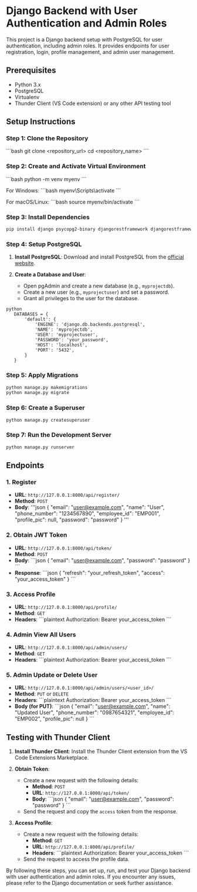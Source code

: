 
# Django Backend with User Authentication and Admin Roles

This project is a Django backend setup with PostgreSQL for user authentication, including admin roles. It provides endpoints for user registration, login, profile management, and admin user management.

## Prerequisites

- Python 3.x
- PostgreSQL
- Virtualenv
- Thunder Client (VS Code extension) or any other API testing tool

## Setup Instructions

### Step 1: Clone the Repository

\`\`\`bash
git clone <repository_url>
cd <repository_name>
\`\`\`

### Step 2: Create and Activate Virtual Environment

\`\`\`bash
python -m venv myenv
\`\`\`

For Windows:
\`\`\`bash
myenv\Scripts\activate
\`\`\`

For macOS/Linux:
\`\`\`bash
source myenv/bin/activate
\`\`\`

### Step 3: Install Dependencies

```bash
pip install django psycopg2-binary djangorestframework djangorestframework-simplejwt
```


### Step 4: Setup PostgreSQL

1. **Install PostgreSQL**: Download and install PostgreSQL from the [official website](https://www.postgresql.org/download/).

2. **Create a Database and User**:
   - Open pgAdmin and create a new database (e.g., `myprojectdb`).
   - Create a new user (e.g., `myprojectuser`) and set a password.
   - Grant all privileges to the user for the database.
```
python
   DATABASES = {
       'default': {
           'ENGINE': 'django.db.backends.postgresql',
           'NAME': 'myprojectdb',
           'USER': 'myprojectuser',
           'PASSWORD': 'your_password',
           'HOST': 'localhost',
           'PORT': '5432',
       }
   }
   ```


### Step 5:  Apply Migrations

```bash
python manage.py makemigrations
python manage.py migrate
```

### Step 6: Create a Superuser
```bash
python manage.py createsuperuser
```

### Step 7: Run the Development Server
```bash
python manage.py runserver
```

## Endpoints

### 1. Register

- **URL**: `http://127.0.0.1:8000/api/register/`
- **Method**: `POST`
- **Body**:
'''json
  {
      "email": "user@example.com",
      "name": "User",
      "phone_number": "1234567890",
      "employee_id": "EMP001",
      "profile_pic": null,
      "password": "password"
  }
'''


### 2. Obtain JWT Token

- **URL**: `http://127.0.0.1:8000/api/token/`
- **Method**: `POST`
- **Body**:
  \`\`\`json
  {
      "email": "user@example.com",
      "password": "password"
  }
  \`\`\`
- **Response**:
  \`\`\`json
  {
      "refresh": "your_refresh_token",
      "access": "your_access_token"
  }
  \`\`\`

### 3. Access Profile

- **URL**: `http://127.0.0.1:8000/api/profile/`
- **Method**: `GET`
- **Headers**:
  \`\`\`plaintext
  Authorization: Bearer your_access_token
  \`\`\`

### 4. Admin View All Users

- **URL**: `http://127.0.0.1:8000/api/admin/users/`
- **Method**: `GET`
- **Headers**:
  \`\`\`plaintext
  Authorization: Bearer your_access_token
  \`\`\`

### 5. Admin Update or Delete User

- **URL**: `http://127.0.0.1:8000/api/admin/users/<user_id>/`
- **Method**: `PUT` or `DELETE`
- **Headers**:
  \`\`\`plaintext
  Authorization: Bearer your_access_token
  \`\`\`
- **Body (for PUT)**:
  \`\`\`json
  {
      "email": "user@example.com",
      "name": "Updated User",
      "phone_number": "0987654321",
      "employee_id": "EMP002",
      "profile_pic": null
  }
  \`\`\`

## Testing with Thunder Client

1. **Install Thunder Client**: Install the Thunder Client extension from the VS Code Extensions Marketplace.

2. **Obtain Token**:
   - Create a new request with the following details:
     - **Method**: `POST`
     - **URL**: `http://127.0.0.1:8000/api/token/`
     - **Body**:
       \`\`\`json
       {
           "email": "user@example.com",
           "password": "password"
       }
       \`\`\`
   - Send the request and copy the `access` token from the response.

3. **Access Profile**:
   - Create a new request with the following details:
     - **Method**: `GET`
     - **URL**: `http://127.0.0.1:8000/api/profile/`
     - **Headers**:
       \`\`\`plaintext
       Authorization: Bearer your_access_token
       \`\`\`
   - Send the request to access the profile data.

By following these steps, you can set up, run, and test your Django backend with user authentication and admin roles. If you encounter any issues, please refer to the Django documentation or seek further assistance.
